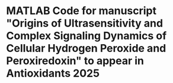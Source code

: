 #  MATLAB Code for manuscript "Origins of Ultrasensitivity and Complex Signaling Dynamics of Cellular Hydrogen Peroxide and Peroxiredoxin" to appear in Antioxidants 2025

